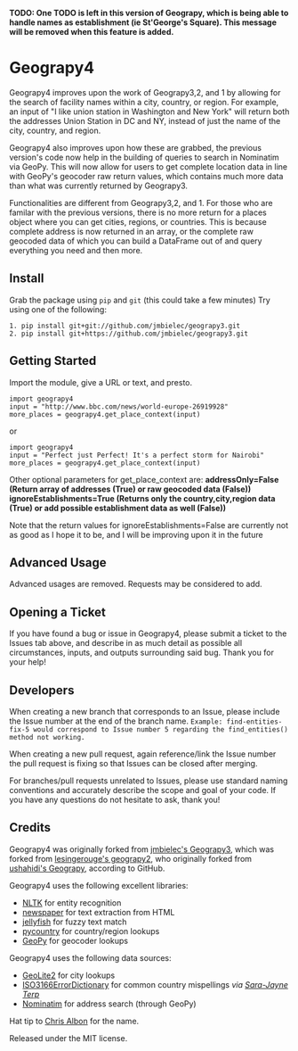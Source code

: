 <b>

TODO: One TODO is left in this version of Geograpy, which is being able to handle names as establishment (ie St'George's Square). This message will be removed when this feature is added.

</b>

Geograpy4
========

Geograpy4 improves upon the work of Geograpy3,2, and 1 by allowing for the search of facility names within a city, country, or region. For example, an input of "I like union station in Washington and New York" will return both the addresses Union Station in DC and NY, instead of just the name of the city, country, and region.

Geograpy4 also improves upon how these are grabbed, the previous version's code now help in the building of queries to search in Nominatim via GeoPy. This will now allow for users to get complete location data in line with GeoPy's geocoder raw return values, which contains much more data than what was currently returned by Geograpy3.

Functionalities are different from Geograpy3,2, and 1. For those who are familar with the previous versions, there is no more return for a places object where you can get cities, regions, or countries. This is because complete address is now returned in an array, or the complete raw geocoded data of which you can build a DataFrame out of and query everything you need and then more.

## Install

Grab the package using `pip` and `git` (this could take a few minutes)
Try using one of the following:

    1. pip install git+git://github.com/jmbielec/geograpy3.git 
    2. pip install git+https://github.com/jmbielec/geograpy3.git 

## Getting Started

Import the module, give a URL or text, and presto.

    import geograpy4
    input = "http://www.bbc.com/news/world-europe-26919928"
    more_places = geograpy4.get_place_context(input)
or

    import geograpy4
    input = "Perfect just Perfect! It's a perfect storm for Nairobi"
    more_places = geograpy4.get_place_context(input)

Other optional parameters for get_place_context are:
    **addressOnly=False (Return array of addresses (True) or raw geocoded data (False))**
    **ignoreEstablishments=True (Returns only the country,city,region data (True) or add possible establishment data as well (False))**

Note that the return values for ignoreEstablishments=False are currently not as good as I hope it to be, and I will be improving upon it in the future

## Advanced Usage

Advanced usages are removed. Requests may be considered to add.

## Opening a Ticket

If you have found a bug or issue in Geograpy4, please submit a ticket to the Issues tab above, and describe in as much detail as possible all circumstances, inputs, and outputs surrounding said bug.  Thank you for your help!


## Developers

When creating a new branch that corresponds to an Issue, please include the Issue number at the end of the branch name.
`Example: find-entities-fix-5 would correspond to Issue number 5 regarding the find_entities() method not working.`

When creating a new pull request, again reference/link the Issue number the pull request is fixing so that Issues can be closed after merging.

For branches/pull requests unrelated to Issues, please use standard naming conventions and accurately describe the scope and goal of your code.  If you have any questions do not hesitate to ask, thank you!


## Credits
Geograpy4 was originally forked from [jmbielec's Geograpy3](https://github.com/jmbielec/geograpy3), which was forked from [lesingerouge's geograpy2](https://github.com/lesingerouge/geograpy), who originally forked from [ushahidi's Geograpy](https://github.com/ushahidi/geograpy), according to GitHub.


Geograpy4 uses the following excellent libraries:

* [NLTK](http://www.nltk.org/) for entity recognition
* [newspaper](https://github.com/codelucas/newspaper) for text extraction from HTML
* [jellyfish](https://github.com/sunlightlabs/jellyfish) for fuzzy text match
* [pycountry](https://pypi.python.org/pypi/pycountry) for country/region lookups
* [GeoPy](https://geopy.readthedocs.io/en/stable/) for geocoder lookups

Geograpy4 uses the following data sources:

* [GeoLite2](http://dev.maxmind.com/geoip/geoip2/geolite2/) for city lookups
* [ISO3166ErrorDictionary](https://github.com/bodacea/countryname/blob/master/countryname/databases/ISO3166ErrorDictionary.csv) for common country mispellings _via [Sara-Jayne Terp](https://github.com/bodacea)_
* [Nominatim](https://nominatim.openstreetmap.org/) for address search (through GeoPy)

Hat tip to [Chris Albon](https://github.com/chrisalbon) for the name.

Released under the MIT license.
